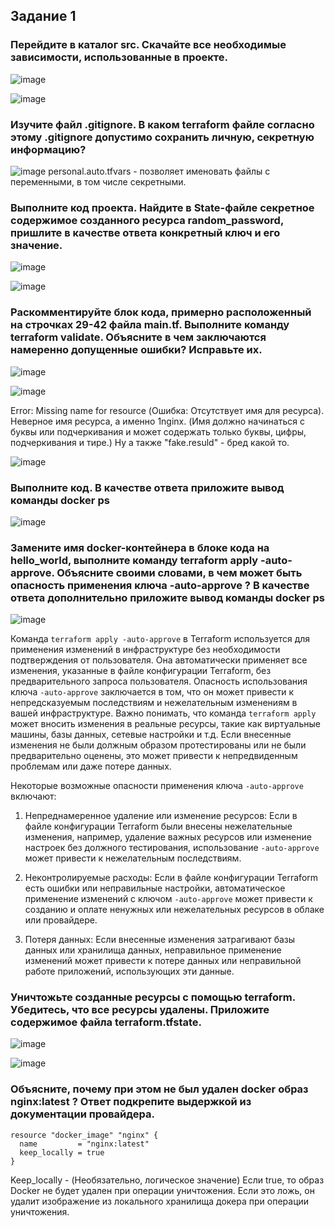 ## Задание 1
### Перейдите в каталог src. Скачайте все необходимые зависимости, использованные в проекте.
![image](https://github.com/dikalov/devops-28/assets/126553776/c8221174-99de-49f7-bba1-db1d6f1d823e)

![image](https://github.com/dikalov/devops-28/assets/126553776/9f4c0a95-0309-4fc6-9791-b73224efbf5f)

### Изучите файл .gitignore. В каком terraform файле согласно этому .gitignore допустимо сохранить личную, секретную информацию?
![image](https://github.com/dikalov/devops-28/assets/126553776/ed5b6310-bdc6-4220-8578-196d7d07c761)
personal.auto.tfvars - позволяет именовать файлы с переменными, в том числе секретными.

### Выполните код проекта. Найдите в State-файле секретное содержимое созданного ресурса random_password, пришлите в качестве ответа конкретный ключ и его значение.

![image](https://github.com/dikalov/devops-28/assets/126553776/868264df-19b1-459c-9a2b-b67d99c6fa03)

![image](https://github.com/dikalov/devops-28/assets/126553776/1da05e43-7408-462a-b2d8-305631bc654f)

### Раскомментируйте блок кода, примерно расположенный на строчках 29-42 файла main.tf. Выполните команду terraform validate. Объясните в чем заключаются намеренно допущенные ошибки? Исправьте их.

![image](https://github.com/dikalov/devops-28/assets/126553776/b20cdaeb-0472-4ad1-ad8b-4898d7dbbe27)

![image](https://github.com/dikalov/devops-28/assets/126553776/ccc0bd74-0470-4ddf-81b5-830345e37853)

Error: Missing name for resource (Ошибка: Отсутствует имя для ресурса). Неверное имя ресурса, а именно 1nginx. (Имя должно начинаться с буквы или подчеркивания и может содержать только буквы, цифры, подчеркивания и тире.) Ну а также "fake.resuld" - бред какой то.

![image](https://github.com/dikalov/devops-28/assets/126553776/4ddf6f37-1c7d-45f6-b6e2-d267eea42e86)

### Выполните код. В качестве ответа приложите вывод команды docker ps
![image](https://github.com/dikalov/devops-28/assets/126553776/dd3aa5d3-7669-4f70-851a-d61f2ad923ee)

### Замените имя docker-контейнера в блоке кода на hello_world, выполните команду terraform apply -auto-approve. Объясните своими словами, в чем может быть опасность применения ключа -auto-approve ? В качестве ответа дополнительно приложите вывод команды docker ps

![image](https://github.com/dikalov/devops-28/assets/126553776/9f8c7b70-9fa5-403f-94c9-fd17ef69e3a6)

Команда `terraform apply -auto-approve` в Terraform используется для применения изменений в инфраструктуре без необходимости подтверждения от пользователя. Она автоматически применяет все изменения, указанные в файле конфигурации Terraform, без предварительного запроса пользователя. Опасность использования ключа `-auto-approve` заключается в том, что он может привести к непредсказуемым последствиям и нежелательным изменениям в вашей инфраструктуре. Важно понимать, что команда `terraform apply` может вносить изменения в реальные ресурсы, такие как виртуальные машины, базы данных, сетевые настройки и т.д. Если внесенные изменения не были должным образом протестированы или не были предварительно оценены, это может привести к непредвиденным проблемам или даже потере данных.

Некоторые возможные опасности применения ключа `-auto-approve` включают:

1. Непреднамеренное удаление или изменение ресурсов: Если в файле конфигурации Terraform были внесены нежелательные изменения, например, удаление важных ресурсов или изменение настроек без должного тестирования, использование `-auto-approve` может привести к нежелательным последствиям.

2. Неконтролируемые расходы: Если в файле конфигурации Terraform есть ошибки или неправильные настройки, автоматическое применение изменений с ключом `-auto-approve` может привести к созданию и оплате ненужных или нежелательных ресурсов в облаке или провайдере.

3. Потеря данных: Если внесенные изменения затрагивают базы данных или хранилища данных, неправильное применение изменений может привести к потере данных или неправильной работе приложений, использующих эти данные.

### Уничтожьте созданные ресурсы с помощью terraform. Убедитесь, что все ресурсы удалены. Приложите содержимое файла terraform.tfstate.

![image](https://github.com/dikalov/devops-28/assets/126553776/a45ffa97-342c-4e82-be3c-25fa6adc1eb3)

![image](https://github.com/dikalov/devops-28/assets/126553776/e4902483-3230-40b2-9158-3a4dfef6125b)

### Объясните, почему при этом не был удален docker образ nginx:latest ? Ответ подкрепите выдержкой из документации провайдера.
```
resource "docker_image" "nginx" {
  name         = "nginx:latest"
  keep_locally = true
}
```
Keep_locally - (Необязательно, логическое значение) Если true, то образ Docker не будет удален при операции уничтожения. Если это ложь, он удалит изображение из локального хранилища докера при операции уничтожения.
